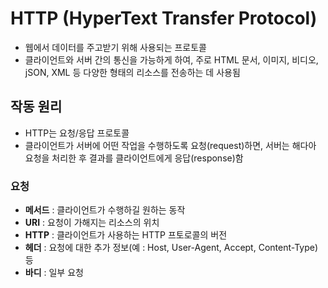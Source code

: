 # HTTP (HyperText Transfer Protocol)
- 웹에서 데이터를 주고받기 위해 사용되는 프로토콜
- 클라이언트와 서버 간의 통신을 가능하게 하여, 주로 HTML 문서, 이미지, 비디오, jSON, XML 등 다양한 형태의 리소스를 전송하는 데 사용됨

## 작동 원리
- HTTP는 요청/응답 프로토콜
- 클라이언트가 서버에 어떤 작업을 수행하도록 요청(request)하면, 서버는 해다아 요청을 처리한 후 결과를 클라이언트에게 응답(response)함

### 요청
- **메서드** : 클라이언트가 수행하길 원하는 동작
- **URI** : 요청이 가해지는 리소스의 위치
- **HTTP** : 클라이언트가 사용하는 HTTP 프토로콜의 버전
- **헤더** : 요청에 대한 추가 정보(예 : Host, User-Agent, Accept, Content-Type) 등
- **바디** : 일부 요청

